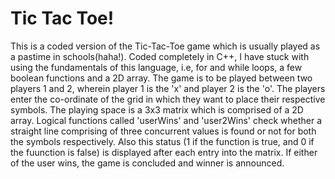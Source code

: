 # Tic Tac Toe!


This is a coded version of the Tic-Tac-Toe game which is usually played as a pastime in schools(haha!). Coded completely in C++, I have stuck with using the fundamentals of this language, i.e, for and while loops, a few boolean functions and a 2D array.
The game is to be played between two players 1 and 2, wherein player 1 is the 'x' and player 2 is the 'o'. The players enter the co-ordinate of the grid in which they want to place their respective symbols.
The playing space is a 3x3 matrix which is comprised of a 2D array.
Logical functions called 'userWins' and 'user2Wins' check whether a straight line comprising of three concurrent values is found or not for both the symbols respectively. Also this status (1 if the function is true, and 0 if the fuunction is false) is displayed after each entry into the matrix.
If either of the user wins, the game is concluded and winner is announced.

